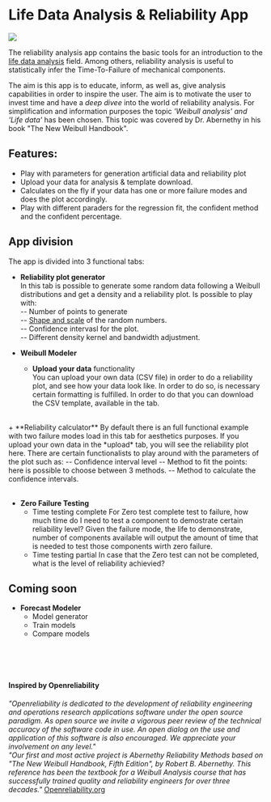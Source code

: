 # Life Data Analysis & Reliability App

![](http://reliabledynamics.com/wp-content/uploads/2017/01/Reliable_Dynamics102logo.png)

The reliability analysis app contains the basic tools for an introduction to the [life data analysis](http://www.weibull.com/basics/lifedata.htm) field.  Among others, reliability analysis is useful to statistically infer the Time-To-Failure of mechanical components.  
  
The aim is this app is to educate, inform, as well as, give analysis capabilities in order to inspire the user. The aim is to motivate the user to invest time and have a *deep divee* into the world of reliability analysis. For simplification and information purposes the topic *'Weibull analysis' and 'Life data'* has been chosen. This topic was covered by Dr. Abernethy in his book  "The New Weibull Handbook". 


Features: 
--------
- Play with parameters for generation artificial data and reliability plot
- Upload your data for analysis & template download.
- Calculates on the fly if your data has one or more failure modes and does the plot accordingly. 
- Play with different paraders for the regression fit, the confident method and the confident percentage.


## App division
The app is divided into 3 functional tabs:

- **Reliability plot generator**  
In this tab is possible to generate some random data following a Weibull distributions and get a density and a reliability plot.  Is possible to play with:  
  -- Number of points to generate  
  -- [Shape and scale](https://en.wikipedia.org/wiki/Weibull_distribution) of the random numbers.  
  -- Confidence intervasl for the plot.  
  -- Different density kernel and bandwidth adjustment.  

- **Weibull Modeler**
    + **Upload your data** functionality  
You can upload your own data (CSV file) in order to do a reliability plot, and see how your data look like. In order to do so, is necessary certain formatting is fulfilled. In order to do that you can download the CSV template, available in the tab.  
<br>
    + **Reliability calculator**  
By default there is an full functional example with two failure modes load in this tab for aesthetics purposes. If you upload your own data in the *upload* tab, you will see the reliability plot here.  There are certain functionalists to play around with the parameters of the plot such as:  
 -- Confidence interval level  
 -- Method to fit the points: here is possible to choose between 3 methods.  
 -- Method to calculate the confidence intervals.  
<br><br>
  
- **Zero Failure Testing**
    + Time testing complete
    For Zero test complete test to failure, how much time do I need to test a component to demostrate certain reliability level? Given the failure mode, the life to demonstrate, number of components available will output the amount of time that is needed to test those components wirth zero failure.
    + Time testing partial
    In case that the Zero test can not be completed, what is the level of reliability achievied?  



## Coming soon    
- **Forecast Modeler**
    + Model generator
    + Train models
    + Compare models
 


<br><br><br>

#### Inspired by Openreliability 
*"Openreliability is dedicated to the development of reliability engineering and operations research applications software under the open source paradigm.*
*As open source we invite a vigorous peer review of the technical accuracy of the software code in use. An open dialog on the use and application of this software is also encouraged. We appreciate your involvement on any level."*  
*"Our first and most active project is Abernethy Reliability Methods based on "The New Weibull Handbook, Fifth Edition", by Robert B. Abernethy. This reference has been the textbook for a Weibull Analysis course that has successfully trained quality and reliability engineers for over three decades."* 
[Openreliability.org](http://www.openreliability.org/index.html)



